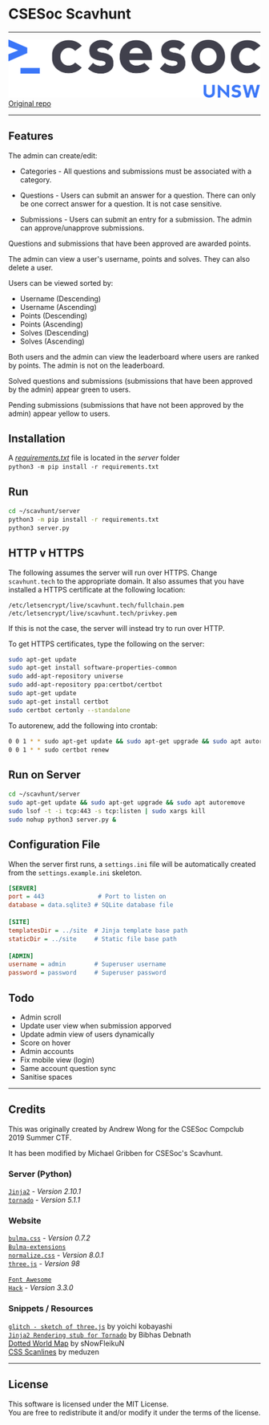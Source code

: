 # CSESoc Scavhunt
---

![UNSW CSESoc Logo](site/assets/img/csesocgreyblue.png)
[Original repo](https://github.com/featherbear/UNSW-CompClub2019Summer-CTF)

---
## Features
The admin can create/edit:
- Categories - All questions and submissions must be associated with a category.

- Questions - Users can submit an answer for a question. There can only be one correct answer for a question. It is not case sensitive.

- Submissions - Users can submit an entry for a submission. The admin can approve/unapprove submissions.

Questions and submissions that have been approved are awarded points.

The admin can view a user's username, points and solves. They can also delete a user.

Users can be viewed sorted by:
- Username (Descending)
- Username (Ascending)
- Points (Descending)
- Points (Ascending)
- Solves (Descending)
- Solves (Ascending)

Both users and the admin can view the leaderboard where users are ranked by points. The admin is not on the leaderboard.

Solved questions and submissions (submissions that have been approved by the admin) appear green to users.

Pending submissions (submissions that have not been approved by the admin) appear yellow to users.

## Installation
A [_requirements.txt_](server/requirements.txt) file is located in the _server_ folder  
`python3 -m pip install -r requirements.txt`

## Run
```bash
cd ~/scavhunt/server
python3 -m pip install -r requirements.txt
python3 server.py
```

## HTTP v HTTPS
The following assumes the server will run over HTTPS. Change ```scavhunt.tech``` to the appropriate domain. It also assumes that you have installed a HTTPS certificate at the following location:
```
/etc/letsencrypt/live/scavhunt.tech/fullchain.pem
/etc/letsencrypt/live/scavhunt.tech/privkey.pem
```

If this is not the case, the server will instead try to run over HTTP.

To get HTTPS certificates, type the following on the server:
```bash
sudo apt-get update
sudo apt-get install software-properties-common
sudo add-apt-repository universe
sudo add-apt-repository ppa:certbot/certbot
sudo apt-get update
sudo apt-get install certbot
sudo certbot certonly --standalone
```

To autorenew, add the following into crontab:
```bash
0 0 1 * * sudo apt-get update && sudo apt-get upgrade && sudo apt autoremove
0 0 1 * * sudo certbot renew
```

## Run on Server
```bash
cd ~/scavhunt/server
sudo apt-get update && sudo apt-get upgrade && sudo apt autoremove
sudo lsof -t -i tcp:443 -s tcp:listen | sudo xargs kill
sudo nohup python3 server.py &
```

## Configuration File
When the server first runs, a `settings.ini` file will be automatically created from the `settings.example.ini` skeleton.

```ini
[SERVER]
port = 443               # Port to listen on
database = data.sqlite3 # SQLite database file 

[SITE]
templatesDir = ../site  # Jinja template base path
staticDir = ../site     # Static file base path

[ADMIN]
username = admin        # Superuser username
password = password     # Superuser password
```

## Todo
- Admin scroll
- Update user view when submission apporved
- Update admin view of users dynamically
- Score on hover
- Admin accounts
- Fix mobile view (login)
- Same account question sync
- Sanitise spaces

---
## Credits

This was originally created by Andrew Wong for the CSESoc Compclub 2019 Summer CTF.

It has been modified by Michael Gribben for CSESoc's Scavhunt.

### Server (Python)
[`Jinja2`](http://jinja.pocoo.org) - _Version 2.10.1_  
[`tornado`](//www.tornadoweb.org) - _Version 5.1.1_

### Website
[`bulma.css`](//bulma.io) - _Version 0.7.2_  
[`Bulma-extensions`](//wikiki.github.io)  
[`normalize.css`](//necolas.github.io/normalize.css) - _Version 8.0.1_  
[`three.js`](//threejs.org) - _Version 98_  

[`Font Awesome`](//fontawesome.com)  
[`Hack`](//sourcefoundry.org/hack) - _Version 3.3.0_  

### Snippets / Resources
[`glitch - sketch of three.js`](//ykob.github.io/sketch-threejs/sketch/glitch.html) by yoichi kobayashi  
[`Jinja2 Rendering stub for Tornado`](https://bibhasdn.com/blog/using-jinja2-as-the-template-engine-for-tornado-web-framework/) by Bibhas Debnath  
[Dotted World Map](//www.deviantart.com/snowfleikun/art/Dots-world-map-179891314) by sNowFleikuN  
[CSS Scanlines](//codepen.io/meduzen/pen/zxbwRV) by meduzen  

---
## License
This software is licensed under the MIT License.  
You are free to redistribute it and/or modify it under the terms of the license.  
